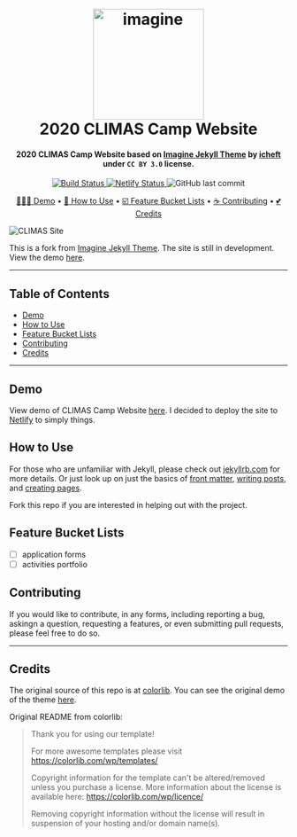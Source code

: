 <h1 align="center">
  <br>
  <a href="https://2020climas.netlify.app/"><img src="https://i.imgur.com/JVPkJf3.png" alt="imagine" width="200"></a>
  <br>
  2020 CLIMAS Camp Website
  <br>
</h1>

<h4 align="center">2020 CLIMAS Camp Website based on <a href="https://github.com/icheft/imagine-jekyll-theme">Imagine Jekyll Theme</a> by <a href="https://icheft.github.io">icheft</a> under <code>CC BY 3.0</code> license.</h4>


<p align="center">
  <a href="https://travis-ci.org/github/icheft/2020climas">
    <img src="https://travis-ci.org/icheft/2020climas.svg?branch=master"
         alt="Build Status">
  </a>
  <a href="https://app.netlify.com/sites/2020climas/deploys">
    <img src="https://api.netlify.com/api/v1/badges/a1589447-74ec-4fc6-b0af-3b1f2cb98728/deploy-status"
         alt="Netlify Status">
  </a>
  <img alt="GitHub last commit" src="https://img.shields.io/github/last-commit/icheft/2020climas">
</p>

<p align="center">
  <a href="#demo">🧑🏾‍💻 Demo</a> •
  <a href="#how-to-use">📝 How to Use</a> •
  <a href="#feature-bucket-lists">☑️ Feature Bucket Lists</a> •
  <a href="#contributing">☕️ Contributing</a> •
  <a href="#credits">💕 Credits</a>
</p>


  
![CLIMAS Site](https://i.imgur.com/WgDSLGr.png "CLIMAS Thumbnail")



This is a fork from [Imagine Jekyll Theme](https://github.com/icheft/imagine-jekyll-theme). The site is still in development. View the demo [here](https://2020climas.netlify.app).

  
***
  
##  Table of Contents
- [Demo](#demo)
- [How to Use](#how-to-use)
- [Feature Bucket Lists](#feature-bucket-lists)
- [Contributing](#contributing)
- [Credits](#credits)
  
***
  
##  Demo
  
View demo of CLIMAS Camp Website [here](https://2020climas.netlify.app). I decided to deploy the site to [Netlify](http://netlify.com) to simply things. 
  
##  How to Use
  
  
For those who are unfamiliar with Jekyll, please check out [jekyllrb.com](https://jekyllrb.com/ ) for more details. 
Or just look up on just the basics of [front matter](https://jekyllrb.com/docs/frontmatter/ ), [writing posts](https://jekyllrb.com/docs/posts/ ), 
and [creating pages](https://jekyllrb.com/docs/pages/ ).

Fork this repo if you are interested in helping out with the project.

##  Feature Bucket Lists
+ [ ] application forms
+ [ ] activities portfolio

##  Contributing
  
If you would like to contribute, in any forms, including reporting a bug, askingn a question, requesting a features, or even submitting pull requests, please feel free to do so. 
  
***
  
##  Credits
  
The original source of this repo is at [colorlib](https://colorlib.com/wp/template/imagine/ ). You can see the original demo of the theme [here](https://colorlib.com/preview/theme/imagine/ ).
  
Original README from colorlib: 
  
> Thank you for using our template!
> 
> For more awesome templates please visit https://colorlib.com/wp/templates/
> 
> Copyright information for the template can't be altered/removed unless you purchase a license.
> More information about the license is available here: https://colorlib.com/wp/licence/
> 
> Removing copyright information without the license will result in suspension of your hosting and/or domain name(s).
  